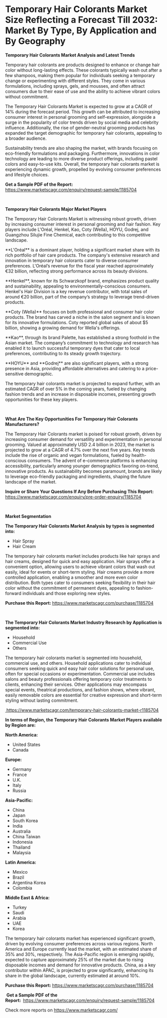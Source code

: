 <p><h1>Temporary Hair Colorants Market Size Reflecting a Forecast Till 2032: Market By Type, By Application and By Geography</h1></p><p><strong>Temporary Hair Colorants Market Analysis and Latest Trends</strong></p>
<p><p>Temporary hair colorants are products designed to enhance or change hair color without long-lasting effects. These colorants typically wash out after a few shampoos, making them popular for individuals seeking a temporary change or experimenting with different styles. They come in various formulations, including sprays, gels, and mousses, and often attract consumers due to their ease of use and the ability to achieve vibrant colors without commitment.</p><p>The Temporary Hair Colorants Market is expected to grow at a CAGR of 14% during the forecast period. This growth can be attributed to increasing consumer interest in personal grooming and self-expression, alongside a surge in the popularity of color trends driven by social media and celebrity influence. Additionally, the rise of gender-neutral grooming products has expanded the target demographic for temporary hair colorants, appealing to a broader audience.</p><p>Sustainability trends are also shaping the market, with brands focusing on eco-friendly formulations and packaging. Furthermore, innovations in color technology are leading to more diverse product offerings, including pastel colors and easy-to-use kits. Overall, the temporary hair colorants market is experiencing dynamic growth, propelled by evolving consumer preferences and lifestyle choices.</p></p>
<p><strong>Get a Sample PDF of the Report:&nbsp;</strong> <a href="https://www.marketscagr.com/enquiry/request-sample/1185704?utm_campaign=2483&utm_medium=2&utm_source=Github&utm_content=ia&utm_term=28032025&utm_id=temporary-hair-colorants">https://www.marketscagr.com/enquiry/request-sample/1185704</a></p>
<p>&nbsp;</p>
<p><strong>Temporary Hair Colorants Major Market Players</strong></p>
<p><p>The Temporary Hair Colorants Market is witnessing robust growth, driven by increasing consumer interest in personal grooming and hair fashion. Key players include L'Oréal, Henkel, Kao, Coty (Wella), HOYU, Godrej, and Guangzhou Silujie Fine Chemical, each contributing to this competitive landscape.</p><p>**L'Oréal** is a dominant player, holding a significant market share with its rich portfolio of hair care products. The company's extensive research and innovation in temporary hair colorants cater to diverse consumer preferences. L'Oréal’s revenue for the fiscal year reached approximately €32 billion, reflecting strong performance across its beauty divisions.</p><p>**Henkel**, known for its Schwarzkopf brand, emphasizes product quality and sustainability, appealing to environmentally-conscious consumers. Henkel's Hair Division is a key revenue contributor, with total sales of around €20 billion, part of the company’s strategy to leverage trend-driven products.</p><p>**Coty (Wella)** focuses on both professional and consumer hair color products. The brand has carved a niche in the salon segment and is known for its innovative formulations. Coty reported global sales of about $5 billion, showing a growing demand for Wella's offerings.</p><p>**Kao**, through its brand Palette, has established a strong foothold in the Asian market. The company’s commitment to technology and research has enabled it to launch successful temporary dyes that cater to local preferences, contributing to its steady growth trajectory.</p><p>**HOYU** and **Godrej** are also significant players, with a strong presence in Asia, providing affordable alternatives and catering to a price-sensitive demographic. </p><p>The temporary hair colorants market is projected to expand further, with an estimated CAGR of over 5% in the coming years, fueled by changing fashion trends and an increase in disposable incomes, presenting growth opportunities for these key players.</p></p>
<p>&nbsp;</p>
<p><strong>What Are The Key Opportunities For Temporary Hair Colorants Manufacturers?</strong></p>
<p><p>The Temporary Hair Colorants market is poised for robust growth, driven by increasing consumer demand for versatility and experimentation in personal grooming. Valued at approximately USD 2.4 billion in 2023, the market is projected to grow at a CAGR of 4.7% over the next five years. Key trends include the rise of organic and vegan formulations, fueled by health-conscious consumers. The advent of e-commerce platforms is enhancing accessibility, particularly among younger demographics favoring on-trend, innovative products. As sustainability becomes paramount, brands are likely to leverage eco-friendly packaging and ingredients, shaping the future landscape of the market.</p></p>
<p><strong>Inquire or Share Your Questions If Any Before Purchasing This Report:</strong> <a href="https://www.marketscagr.com/enquiry/pre-order-enquiry/1185704?utm_campaign=2483&utm_medium=2&utm_source=Github&utm_content=ia&utm_term=28032025&utm_id=temporary-hair-colorants">https://www.marketscagr.com/enquiry/pre-order-enquiry/1185704</a></p>
<p>&nbsp;</p>
<p><strong>Market Segmentation</strong></p>
<p><strong>The Temporary Hair Colorants Market Analysis by types is segmented into:</strong></p>
<p><ul><li>Hair Spray</li><li>Hair Cream</li></ul></p>
<p><p>The temporary hair colorants market includes products like hair sprays and hair creams, designed for quick and easy application. Hair sprays offer a convenient option, allowing users to achieve vibrant colors that wash out easily, ideal for events or short-term styling. Hair creams provide a more controlled application, enabling a smoother and more even color distribution. Both types cater to consumers seeking flexibility in their hair color without the commitment of permanent dyes, appealing to fashion-forward individuals and those exploring new styles.</p></p>
<p><strong>Purchase this Report:&nbsp;</strong><a href="https://www.marketscagr.com/purchase/1185704?utm_campaign=2483&utm_medium=2&utm_source=Github&utm_content=ia&utm_term=28032025&utm_id=temporary-hair-colorants">https://www.marketscagr.com/purchase/1185704</a></p>
<p>&nbsp;</p>
<p><strong>The Temporary Hair Colorants Market Industry Research by Application is segmented into:</strong></p>
<p><ul><li>Household</li><li>Commercial Use</li><li>Others</li></ul></p>
<p><p>The temporary hair colorants market is segmented into household, commercial use, and others. Household applications cater to individual consumers seeking quick and easy hair color solutions for personal use, often for special occasions or experimentation. Commercial use includes salons and beauty professionals offering temporary color treatments to clients, enhancing their services. Other applications may encompass special events, theatrical productions, and fashion shows, where vibrant, easily removable colors are essential for creative expression and short-term styling without lasting commitment.</p></p>
<p><a href="https://www.marketscagr.com/temporary-hair-colorants-market-r1185704?utm_campaign=2483&utm_medium=2&utm_source=Github&utm_content=ia&utm_term=28032025&utm_id=temporary-hair-colorants">&nbsp;https://www.marketscagr.com/temporary-hair-colorants-market-r1185704</a></p>
<p><strong>In terms of Region, the Temporary Hair Colorants Market Players available by Region are:</strong></p>
<p>
    <p> <strong> North America: </strong>
        <ul>
            <li>United States</li>
            <li>Canada</li>
        </ul>
        </p> 
    <p> <strong> Europe: </strong>
        <ul>
            <li>Germany</li>
            <li>France</li>
            <li>U.K.</li>
            <li>Italy</li>
            <li>Russia</li>
        </ul>
        </p> 
    <p> <strong> Asia-Pacific: </strong>
        <ul>
            <li>China</li>
            <li>Japan</li>
            <li>South Korea</li>
            <li>India</li>
            <li>Australia</li>
            <li>China Taiwan</li>
            <li>Indonesia</li>
            <li>Thailand</li>
            <li>Malaysia</li>
        </ul>
        </p> 
    <p> <strong> Latin America: </strong>
        <ul>
            <li>Mexico</li>
            <li>Brazil</li>
            <li>Argentina Korea</li>
            <li>Colombia</li>
        </ul>
        </p> 
    <p> <strong> Middle East & Africa: </strong>
        <ul>
            <li>Turkey</li>
            <li>Saudi</li>
            <li>Arabia</li>
            <li>UAE</li>
            <li>Korea</li>
        </ul>
    </p>
    </p>
<p><p>The temporary hair colorants market has experienced significant growth, driven by evolving consumer preferences across various regions. North America and Europe currently lead the market, with an estimated share of 35% and 30%, respectively. The Asia-Pacific region is emerging rapidly, expected to capture approximately 25% of the market due to rising disposable incomes and demand for innovative products. China, as a key contributor within APAC, is projected to grow significantly, enhancing its share in the global landscape, currently estimated at around 10%.</p></p>
<p><strong>Purchase this Report: </strong><a href="https://www.marketscagr.com/purchase/1185704?utm_campaign=2483&utm_medium=2&utm_source=Github&utm_content=ia&utm_term=28032025&utm_id=temporary-hair-colorants">https://www.marketscagr.com/purchase/1185704</a></p>
<p>&nbsp;<strong>Get a Sample PDF of the Report:&nbsp;&nbsp;</strong><a href="https://www.marketscagr.com/enquiry/request-sample/1185704?utm_campaign=2483&utm_medium=2&utm_source=Github&utm_content=ia&utm_term=28032025&utm_id=temporary-hair-colorants">https://www.marketscagr.com/enquiry/request-sample/1185704</a></p>
<p><strong></strong></p>
<p>Check more reports on <a href="https://www.marketscagr.com/?utm_campaign=2483&utm_medium=2&utm_source=Github&utm_content=ia&utm_term=28032025&utm_id=temporary-hair-colorants">https://www.marketscagr.com/</a></p>